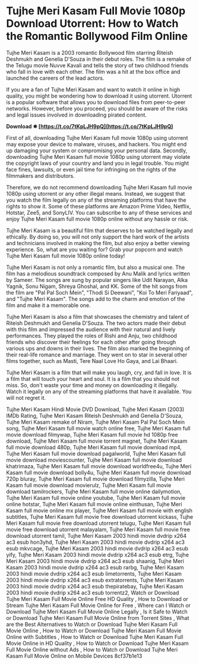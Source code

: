 
 
# Tujhe Meri Kasam Full Movie 1080p Download Utorrent: How to Watch the Romantic Bollywood Film Online
  
Tujhe Meri Kasam is a 2003 romantic Bollywood film starring Riteish Deshmukh and Genelia D'Souza in their debut roles. The film is a remake of the Telugu movie Nuvve Kavali and tells the story of two childhood friends who fall in love with each other. The film was a hit at the box office and launched the careers of the lead actors.
  
If you are a fan of Tujhe Meri Kasam and want to watch it online in high quality, you might be wondering how to download it using utorrent. Utorrent is a popular software that allows you to download files from peer-to-peer networks. However, before you proceed, you should be aware of the risks and legal issues involved in downloading pirated content.
 
**Download ✵ [https://t.co/7tKpLJH9pQ](https://t.co/7tKpLJH9pQ)**


  
First of all, downloading Tujhe Meri Kasam full movie 1080p using utorrent may expose your device to malware, viruses, and hackers. You might end up damaging your system or compromising your personal data. Secondly, downloading Tujhe Meri Kasam full movie 1080p using utorrent may violate the copyright laws of your country and land you in legal trouble. You might face fines, lawsuits, or even jail time for infringing on the rights of the filmmakers and distributors.
  
Therefore, we do not recommend downloading Tujhe Meri Kasam full movie 1080p using utorrent or any other illegal means. Instead, we suggest that you watch the film legally on any of the streaming platforms that have the rights to show it. Some of these platforms are Amazon Prime Video, Netflix, Hotstar, Zee5, and SonyLIV. You can subscribe to any of these services and enjoy Tujhe Meri Kasam full movie 1080p online without any hassle or risk.
  
Tujhe Meri Kasam is a beautiful film that deserves to be watched legally and ethically. By doing so, you will not only support the hard work of the artists and technicians involved in making the film, but also enjoy a better viewing experience. So, what are you waiting for? Grab your popcorn and watch Tujhe Meri Kasam full movie 1080p online today!
  
Tujhe Meri Kasam is not only a romantic film, but also a musical one. The film has a melodious soundtrack composed by Anu Malik and lyrics written by Sameer. The songs are sung by popular singers like Udit Narayan, Alka Yagnik, Sonu Nigam, Shreya Ghoshal, and KK. Some of the hit songs from the film are "Pal Pal Soch Mein", "Thodi Si Deewani", "Koi To Meri Fariyaad", and "Tujhe Meri Kasam". The songs add to the charm and emotion of the film and make it a memorable one.
  
Tujhe Meri Kasam is also a film that showcases the chemistry and talent of Riteish Deshmukh and Genelia D'Souza. The two actors made their debut with this film and impressed the audience with their natural and lively performances. They played the roles of Rishi and Anju, two childhood friends who discover their feelings for each other after going through various ups and downs in their lives. The film also marked the beginning of their real-life romance and marriage. They went on to star in several other films together, such as Masti, Tere Naal Love Ho Gaya, and Lai Bhaari.
  
Tujhe Meri Kasam is a film that will make you laugh, cry, and fall in love. It is a film that will touch your heart and soul. It is a film that you should not miss. So, don't waste your time and money on downloading it illegally. Watch it legally on any of the streaming platforms that have it available. You will not regret it.
 
Tujhe Meri Kasam Hindi Movie DVD Download,  Tujhe Meri Kasam (2003) IMDb Rating,  Tujhe Meri Kasam Riteish Deshmukh and Genelia D'Souza,  Tujhe Meri Kasam remake of Niram,  Tujhe Meri Kasam Pal Pal Soch Mein song,  Tujhe Meri Kasam full movie watch online free,  Tujhe Meri Kasam full movie download filmywap,  Tujhe Meri Kasam full movie hd 1080p free download,  Tujhe Meri Kasam full movie torrent magnet,  Tujhe Meri Kasam full movie download 480p,  Tujhe Meri Kasam full movie download mp4,  Tujhe Meri Kasam full movie download pagalworld,  Tujhe Meri Kasam full movie download moviescounter,  Tujhe Meri Kasam full movie download khatrimaza,  Tujhe Meri Kasam full movie download worldfree4u,  Tujhe Meri Kasam full movie download bolly4u,  Tujhe Meri Kasam full movie download 720p bluray,  Tujhe Meri Kasam full movie download filmyzilla,  Tujhe Meri Kasam full movie download movierulz,  Tujhe Meri Kasam full movie download tamilrockers,  Tujhe Meri Kasam full movie online dailymotion,  Tujhe Meri Kasam full movie online youtube,  Tujhe Meri Kasam full movie online hotstar,  Tujhe Meri Kasam full movie online einthusan,  Tujhe Meri Kasam full movie online mx player,  Tujhe Meri Kasam full movie with english subtitles,  Tujhe Meri Kasam full movie free download utorrent kickass,  Tujhe Meri Kasam full movie free download utorrent telugu,  Tujhe Meri Kasam full movie free download utorrent malayalam,  Tujhe Meri Kasam full movie free download utorrent tamil,  Tujhe Meri Kasam 2003 hindi movie dvdrip x264 ac3 esub hon3yhd,  Tujhe Meri Kasam 2003 hindi movie dvdrip x264 ac3 esub mkvcage,  Tujhe Meri Kasam 2003 hindi movie dvdrip x264 ac3 esub yify,  Tujhe Meri Kasam 2003 hindi movie dvdrip x264 ac3 esub etrg,  Tujhe Meri Kasam 2003 hindi movie dvdrip x264 ac3 esub shaanig,  Tujhe Meri Kasam 2003 hindi movie dvdrip x264 ac3 esub rarbg,  Tujhe Meri Kasam 2003 hindi movie dvdrip x264 ac3 esub limetorrents,  Tujhe Meri Kasam 2003 hindi movie dvdrip x264 ac3 esub extratorrents,  Tujhe Meri Kasam 2003 hindi movie dvdrip x264 ac3 esub thepiratebay,  Tujhe Meri Kasam 2003 hindi movie dvdrip x264 ac3 esub torrentz2,  Watch or Download Tujhe Meri Kasam Full Movie Online Free HD Quality ,  How to Download or Stream Tujhe Meri Kasam Full Movie Online for Free ,  Where can I Watch or Download Tujhe Meri Kasam Full Movie Online Legally ,  Is it Safe to Watch or Download Tujhe Meri Kasam Full Movie Online from Torrent Sites ,  What are the Best Alternatives to Watch or Download Tujhe Meri Kasam Full Movie Online ,  How to Watch or Download Tujhe Meri Kasam Full Movie Online with Subtitles ,  How to Watch or Download Tujhe Meri Kasam Full Movie Online in HD Quality ,  How to Watch or Download Tujhe Meri Kasam Full Movie Online without Ads ,  How to Watch or Download Tujhe Meri Kasam Full Movie Online on Mobile Devices
 8cf37b1e13
 
